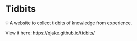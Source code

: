 # Tidbits

:bulb: A website to collect tidbits of knowledge from experience.

View it here: https://qjake.github.io/tidbits/
